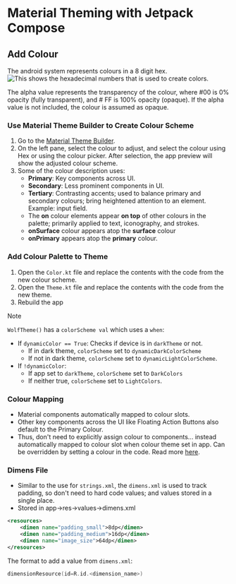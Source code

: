 # Material Theming with Jetpack Compose
## Add Colour
The android system represents colours in a 8 digit hex.
![This shows the hexadecimal numbers that is used to create colors.](https://developer.android.com/static/codelabs/basic-android-kotlin-compose-material-theming/img/e0349c33dd6fbafe.png?authuser=1)

The alpha value represents the transparency of the colour, where #00 is 0% opacity (fully transparent), and # FF is 100% opacity (opaque). If the alpha value is not included, the colour is assumed as opaque.

### Use Material Theme Builder to Create Colour Scheme
1. Go to the [Material Theme Builder](https://m3.material.io/theme-builder#/custom).
2. On the left pane, select the colour to adjust, and select the colour using Hex or using the colour picker. After selection, the app preview will show the adjusted colour scheme.
3. Some of the colour description uses:
	- **Primary**: Key components across UI.
	- **Secondary**: Less prominent components in UI.
	- **Tertiary**: Contrasting accents; used to balance primary and secondary colours; bring heightened attention to an element. Example: input field.
	- The **on** colour elements appear **on top** of other colours in the palette; primarily applied to text, iconography, and strokes. 
	- **onSurface** colour appears atop the **surface** colour
	- **onPrimary** appears atop the **primary** colour.
### Add Colour Palette to Theme
1. Open the `Color.kt` file and replace the contents with the code from the new colour scheme.
2. Open the `Theme.kt` file and replace the contents with the code from the new theme.
3. Rebuild the app

> [!Note]
> `WolfTheme()` has a `colorScheme val` which uses a `when`:
> - If `dynamicColor == True`: Checks if device is in `darkTheme` or not.
> 	- If in dark theme, `colorScheme` set to `dynamicDarkColorScheme`
> 	- If not in dark theme, `colorScheme` set to `dynamicLightColorScheme`.
> - If `!dynamicColor`:
> 	- If app set to `darkTheme`, `colorScheme` set to `DarkColors`
> 	- If neither true, `colorScheme` set to `LightColors`.

### Colour Mapping
- Material components automatically mapped to colour slots. 
- Other key components across the UI like Floating Action Buttons also default to the Primary Colour. 
- Thus, don't need to explicitly assign colour to components... instead automatically mapped to colour slot when colour theme set in app. Can be overridden by setting a colour in the code. Read more [here](https://m3.material.io/styles/color/the-color-system/color-roles).

### Dimens File
- Similar to the use for `strings.xml`,  the `dimens.xml` is used to track padding, so don't need to hard code values; and values stored in a single place.
- Stored in app->res->values->dimens.xml
```xml
<resources>
	<dimen name="padding_small">8dp</dimen>
	<dimen name="padding_medium">16dp</dimen>
	<dimen name="image_size">64dp</dimen>
</resources>
```

The format to add a value from `dimens.xml`:
```kotlin
dimensionResource(id=R.id.<dimension_name>)
```

